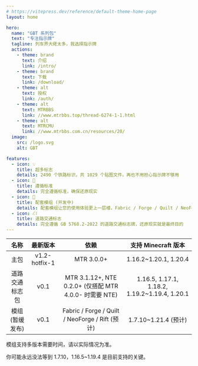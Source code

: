 ```yaml
---
# https://vitepress.dev/reference/default-theme-home-page
layout: home

hero:
  name: "GBT 系列包"
  text: "专注指示牌"
  tagline: 列车界大佬太多，我选择指示牌
  actions:
    - theme: brand
      text: 介绍
      link: /intro/
    - theme: brand
      text: 下载
      link: /download/
    - theme: alt
      text: 授权
      link: /auth/
    - theme: alt
      text: MTRBBS
      link: //www.mtrbbs.top/thread-6274-1-1.html
    - theme: alt
      text: MTRCMU
      link: //www.mtrbbs.com.cn/resources/20/
  image:
    src: /logo.svg
    alt: GBT

features:
  - icon: 💡
    title: 超多标志
    details: 2490 个铁路标识，共 1029 个贴图文件，再也不用担心指示牌不够用
  - icon: 📕
    title: 遵循标准
    details: 完全遵循标准，确保还原现实
  - icon: 🚀
    title: 配套模组 (开发中)
    details: 配套模组让您的使用体验更上一层楼，Fabric / Forge / Quilt / NeoForge / Rift 五端支持，1.7.10~1.21.4 版本支持
  - icon: ⛜
    title: 道路交通标志
    details: 完全遵循 GB 5768.2-2022 的道路交通标志牌，还原现实就是最终目的
---
```


|      名称       |   最新版本    |                          依赖                          |              支持 Minecraft 版本              |
| :-------------: | :-----------: | :----------------------------------------------------: | :-------------------------------------------: |
|      主包       | v1.2-hotfix-1 |                       MTR 3.0.0+                       |             1.16.2~1.20.1, 1.20.4             |
| 道路交通标志包  |     v0.1      | MTR 3.1.12+, NTE 0.2.0+ (仅搭配 MTR 4.0.0- 时需要 NTE) | 1.16.5, 1.17.1, 1.18.2, 1.19.2~1.19.4, 1.20.1 |
| 模组 (暂缓发布) |     v0.1      |    Fabric / Forge / Quilt / NeoForge / Rift (预计)     |             1.7.10~1.21.4 (预计)              |

模组支持多版本需要时间，请以实际情况为准。

你可能永远没法等到 1.7.10，1.16.5~1.19.4 是目前支持的关键。
